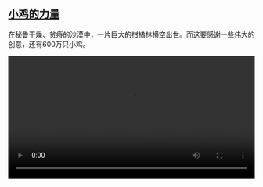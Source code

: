 <!--1624970824000-->
[小鸡的力量](https://www.dw.com/zh/%E5%B0%8F%E9%B8%A1%E7%9A%84%E5%8A%9B%E9%87%8F/a-58078642)
------

<p>在秘鲁干燥、贫瘠的沙漠中，一片巨大的柑橘林横空出世。而这要感谢一些伟大的创意，还有600万只小鸡。</small></p><video src="https://tvdownloaddw-a.akamaihd.net/dwtv_video/flv/vdt_zh/2021/bchi210628_001_chickenpower_sd_sor.mp4" controls style="width:100%"></video>
